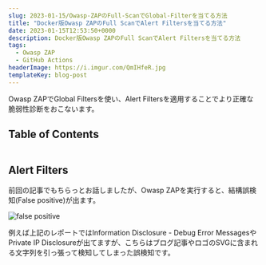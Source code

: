 ```yaml
---
slug: 2023-01-15/Owasp-ZAPのFull-ScanでGlobal-Filterを当てる方法
title: "Docker版Owasp ZAPのFull ScanでAlert Filtersを当てる方法"
date: 2023-01-15T12:53:50+0000
description: Docker版Owasp ZAPのFull ScanでAlert Filtersを当てる方法
tags:
  - Owasp ZAP
  - GitHub Actions
headerImage: https://i.imgur.com/QmIHfeR.jpg
templateKey: blog-post
---
```


Owasp ZAPでGlobal Filtersを使い、Alert Filtersを適用することでより正確な脆弱性診断をおこないます。

## Table of Contents

```toc

```

## Alert Filters

前回の記事でもちらっとお話しましたが、Owasp ZAPを実行すると、結構誤検知(False positive)が出ます。

![false positive](https://i.imgur.com/FnGbBym.png)

例えば上記のレポートではInformation Disclosure - Debug Error Messagesや Private IP Disclosureが出てますが、こちらはブログ記事やロゴのSVGに含まれる文字列を引っ張って検知してしまった誤検知です。


